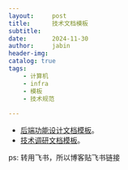 ```yaml
---
layout:     post
title:      技术文档模板
subtitle:   
date:       2024-11-30
author:     jabin
header-img: 
catalog: true
tags:
    - 计算机
    - infra
    - 模板 
    - 技术规范
    
---
```


- [后端功能设计文档模板](https://renovwjw13.feishu.cn/docx/ENw9dgeKiooLPbxhi4uccN65nGb)。 
- [技术调研文档模板](https://renovwjw13.feishu.cn/docx/XZl7dRw6yo9cErxt3LOcwybAn8V)。

ps: 转用飞书，所以博客贴飞书链接


